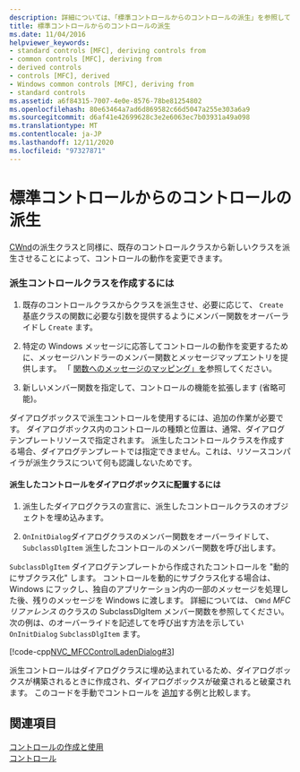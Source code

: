 ```yaml
---
description: 詳細については、「標準コントロールからのコントロールの派生」を参照してください。
title: 標準コントロールからのコントロールの派生
ms.date: 11/04/2016
helpviewer_keywords:
- standard controls [MFC], deriving controls from
- common controls [MFC], deriving from
- derived controls
- controls [MFC], derived
- Windows common controls [MFC], deriving from
- standard controls
ms.assetid: a6f84315-7007-4e0e-8576-78be81254802
ms.openlocfilehash: 80e63464a7ad6d869582c66d5047a255e303a6a9
ms.sourcegitcommit: d6af41e42699628c3e2e6063ec7b03931a49a098
ms.translationtype: MT
ms.contentlocale: ja-JP
ms.lasthandoff: 12/11/2020
ms.locfileid: "97327871"
---
```

# <a name="deriving-controls-from-a-standard-control"></a>標準コントロールからのコントロールの派生

[CWnd](reference/cwnd-class.md)の派生クラスと同様に、既存のコントロールクラスから新しいクラスを派生させることによって、コントロールの動作を変更できます。

### <a name="to-create-a-derived-control-class"></a>派生コントロールクラスを作成するには

1. 既存のコントロールクラスからクラスを派生させ、必要に応じて、 `Create` 基底クラスの関数に必要な引数を提供するようにメンバー関数をオーバーライドし `Create` ます。

1. 特定の Windows メッセージに応答してコントロールの動作を変更するために、メッセージハンドラーのメンバー関数とメッセージマップエントリを提供します。 「 [関数へのメッセージのマッピング」を](reference/mapping-messages-to-functions.md)参照してください。

1. 新しいメンバー関数を指定して、コントロールの機能を拡張します (省略可能)。

ダイアログボックスで派生コントロールを使用するには、追加の作業が必要です。 ダイアログボックス内のコントロールの種類と位置は、通常、ダイアログテンプレートリソースで指定されます。 派生したコントロールクラスを作成する場合、ダイアログテンプレートでは指定できません。これは、リソースコンパイラが派生クラスについて何も認識しないためです。

#### <a name="to-place-your-derived-control-in-a-dialog-box"></a>派生したコントロールをダイアログボックスに配置するには

1. 派生したダイアログクラスの宣言に、派生したコントロールクラスのオブジェクトを埋め込みます。

1. `OnInitDialog`ダイアログクラスのメンバー関数をオーバーライドして、 `SubclassDlgItem` 派生したコントロールのメンバー関数を呼び出します。

`SubclassDlgItem` ダイアログテンプレートから作成されたコントロールを "動的にサブクラス化" します。 コントロールを動的にサブクラス化する場合は、Windows にフックし、独自のアプリケーション内の一部のメッセージを処理した後、残りのメッセージを Windows に渡します。 詳細については、 [](reference/cwnd-class.md#subclassdlgitem) `CWnd` *MFC リファレンス* のクラスの SubclassDlgItem メンバー関数を参照してください。 次の例は、のオーバーライドを記述してを呼び出す方法を示してい `OnInitDialog` `SubclassDlgItem` ます。

[!code-cpp[NVC_MFCControlLadenDialog#3](codesnippet/cpp/deriving-controls-from-a-standard-control_1.cpp)]

派生コントロールはダイアログクラスに埋め込まれているため、ダイアログボックスが構築されるときに作成され、ダイアログボックスが破棄されると破棄されます。 このコードを手動でコントロールを [追加](adding-controls-by-hand.md)する例と比較します。

## <a name="see-also"></a>関連項目

[コントロールの作成と使用](making-and-using-controls.md)<br/>
[コントロール](controls-mfc.md)
